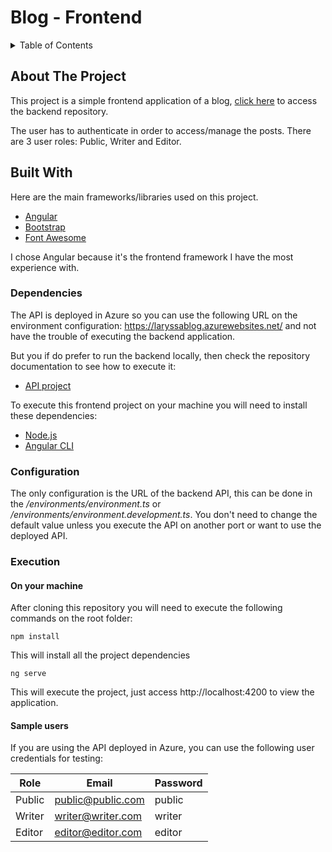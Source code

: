 # Blog - Frontend

<details>
  <summary>Table of Contents</summary>
  <ol>
    <li>
      <a href="#about-the-project">About The Project</a>
    </li>
    <li><a href="#built-with">Built With</a></li>
    <li>
      <a href="#getting-started">Getting Started</a>
      <ul>
        <li><a href="#dependencies">Dependencies</a></li>
        <li><a href="#configuration">Configuration</a></li>
        <li><a href="#execution">Execution</a></li>
      </ul>
    </li>
  </ol>
</details>

## About The Project

This project is a simple frontend application of a blog, [click here](https://github.com/laryssacarvalho/blog-backend) to access the backend repository.

The user has to authenticate in order to access/manage the posts. There are 3 user roles: Public, Writer and Editor.

## Built With

Here are the main frameworks/libraries used on this project.

* [Angular](https://angular.io/)
* [Bootstrap](https://getbootstrap.com)
* [Font Awesome](https://fontawesome.com/)

I chose Angular because it's the frontend framework I have the most experience with.

### Dependencies

The API is deployed in Azure so you can use the following URL on the environment configuration: https://laryssablog.azurewebsites.net/ and not have the trouble of executing the backend application.

But you if do prefer to run the backend locally, then check the repository documentation to see how to execute it:

* [API project](https://github.com/laryssacarvalho/blog-backend)

To execute this frontend project on your machine you will need to install these dependencies:

* [Node.js](https://nodejs.org/en/)
* [Angular CLI](https://github.com/angular/angular-cli)

### Configuration
The only configuration is the URL of the backend API, this can be done in the _/environments/environment.ts_ or _/environments/environment.development.ts_. You don't need to change the default value unless you execute the API on another port or want to use the deployed API.

### Execution

#### On your machine

After cloning this repository you will need to execute the following commands on the root folder:

```
npm install
```
This will install all the project dependencies

```
ng serve
```
This will execute the project, just access http://localhost:4200 to view the application.

#### Sample users

If you are using the API deployed in Azure, you can use the following user credentials for testing:

| Role | Email | Password |
|---|---|---|
| Public | public@public.com | public |
| Writer | writer@writer.com | writer |
| Editor | editor@editor.com | editor |
